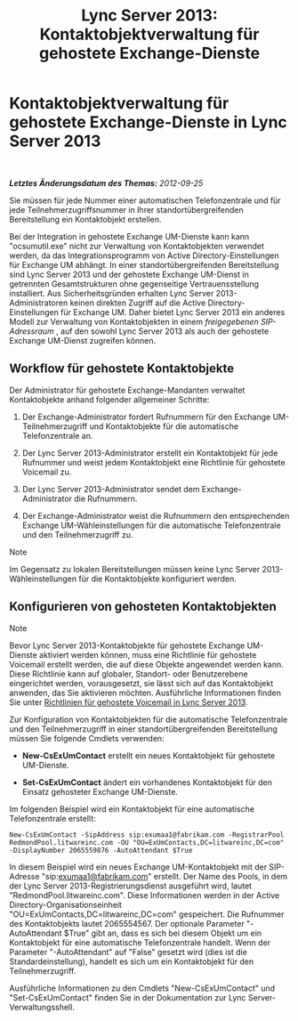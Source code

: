 ﻿---
title: 'Lync Server 2013: Kontaktobjektverwaltung für gehostete Exchange-Dienste'
TOCTitle: Kontaktobjektverwaltung für gehostete Exchange-Dienste
ms:assetid: eead9d76-bc4f-4c1c-9779-683cb7a88410
ms:mtpsurl: https://technet.microsoft.com/de-de/library/Gg412978(v=OCS.15)
ms:contentKeyID: 49295825
ms.date: 05/19/2016
mtps_version: v=OCS.15
ms.translationtype: HT
---

# Kontaktobjektverwaltung für gehostete Exchange-Dienste in Lync Server 2013

 

_**Letztes Änderungsdatum des Themas:** 2012-09-25_

Sie müssen für jede Nummer einer automatischen Telefonzentrale und für jede Teilnehmerzugriffsnummer in Ihrer standortübergreifenden Bereitstellung ein Kontaktobjekt erstellen.

Bei der Integration in gehostete Exchange UM-Dienste kann kann "ocsumutil.exe" nicht zur Verwaltung von Kontaktobjekten verwendet werden, da das Integrationsprogramm von Active Directory-Einstellungen für Exchange UM abhängt. In einer standortübergreifenden Bereitstellung sind Lync Server 2013 und der gehostete Exchange UM-Dienst in getrennten Gesamtstrukturen ohne gegenseitige Vertrauensstellung installiert. Aus Sicherheitsgründen erhalten Lync Server 2013-Administratoren keinen direkten Zugriff auf die Active Directory-Einstellungen für Exchange UM. Daher bietet Lync Server 2013 ein anderes Modell zur Verwaltung von Kontaktobjekten in einem *freigegebenen SIP-Adressraum* , auf den sowohl Lync Server 2013 als auch der gehostete Exchange UM-Dienst zugreifen können.

## Workflow für gehostete Kontaktobjekte

Der Administrator für gehostete Exchange-Mandanten verwaltet Kontaktobjekte anhand folgender allgemeiner Schritte:

1.  Der Exchange-Administrator fordert Rufnummern für den Exchange UM-Teilnehmerzugriff und Kontaktobjekte für die automatische Telefonzentrale an.

2.  Der Lync Server 2013-Administrator erstellt ein Kontaktobjekt für jede Rufnummer und weist jedem Kontaktobjekt eine Richtlinie für gehostete Voicemail zu.

3.  Der Lync Server 2013-Administrator sendet dem Exchange-Administrator die Rufnummern.

4.  Der Exchange-Administrator weist die Rufnummern den entsprechenden Exchange UM-Wähleinstellungen für die automatische Telefonzentrale und den Teilnehmerzugriff zu.


> [!NOTE]
> Im Gegensatz zu lokalen Bereitstellungen müssen keine Lync Server 2013-Wähleinstellungen für die Kontaktobjekte konfiguriert werden.



## Konfigurieren von gehosteten Kontaktobjekten


> [!NOTE]
> Bevor Lync Server 2013-Kontaktobjekte für gehostete Exchange UM-Dienste aktiviert werden können, muss eine Richtlinie für gehostete Voicemail erstellt werden, die auf diese Objekte angewendet werden kann. Diese Richtlinie kann auf globaler, Standort- oder Benutzerebene eingerichtet werden, vorausgesetzt, sie lässt sich auf das Kontaktobjekt anwenden, das Sie aktivieren möchten. Ausführliche Informationen finden Sie unter <A href="lync-server-2013-hosted-voice-mail-policies.md">Richtlinien für gehostete Voicemail in Lync Server 2013</A>.



Zur Konfiguration von Kontaktobjekten für die automatische Telefonzentrale und den Teilnehmerzugriff in einer standortübergreifenden Bereitstellung müssen Sie folgende Cmdlets verwenden:

  - **New-CsExUmContact** erstellt ein neues Kontaktobjekt für gehostete UM-Dienste.

  - **Set-CsExUmContact** ändert ein vorhandenes Kontaktobjekt für den Einsatz gehosteter Exchange UM-Dienste.

Im folgenden Beispiel wird ein Kontaktobjekt für eine automatische Telefonzentrale erstellt:

    New-CsExUmContact -SipAddress sip:exumaa1@fabrikam.com -RegistrarPool RedmondPool.litwareinc.com -OU "OU=ExUmContacts,DC=litwareinc,DC=com" -DisplayNumber 2065559876 -AutoAttendant $True

In diesem Beispiel wird ein neues Exchange UM-Kontaktobjekt mit der SIP-Adresse "sip:exumaa1@fabrikam.com" erstellt. Der Name des Pools, in dem der Lync Server 2013-Registrierungsdienst ausgeführt wird, lautet "RedmondPool.litwareinc.com". Diese Informationen werden in der Active Directory-Organisationseinheit "OU=ExUmContacts,DC=litwareinc,DC=com" gespeichert. Die Rufnummer des Kontaktobjekts lautet 2065554567. Der optionale Parameter "-AutoAttendant $True" gibt an, dass es sich bei diesem Objekt um ein Kontaktobjekt für eine automatische Telefonzentrale handelt. Wenn der Parameter "-AutoAttendant" auf "False" gesetzt wird (dies ist die Standardeinstellung), handelt es sich um ein Kontaktobjekt für den Teilnehmerzugriff.

Ausführliche Informationen zu den Cmdlets "New-CsExUmContact" und "Set-CsExUmContact" finden Sie in der Dokumentation zur Lync Server-Verwaltungsshell.

